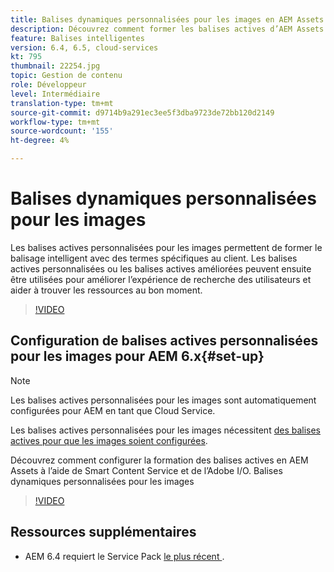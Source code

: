 ```yaml
---
title: Balises dynamiques personnalisées pour les images en AEM Assets
description: Découvrez comment former les balises actives d’AEM Assets à appliquer des termes personnalisés aux ressources.
feature: Balises intelligentes
version: 6.4, 6.5, cloud-services
kt: 795
thumbnail: 22254.jpg
topic: Gestion de contenu
role: Développeur
level: Intermédiaire
translation-type: tm+mt
source-git-commit: d9714b9a291ec3ee5f3dba9723de72bb120d2149
workflow-type: tm+mt
source-wordcount: '155'
ht-degree: 4%

---
```



# Balises dynamiques personnalisées pour les images

Les balises actives personnalisées pour les images permettent de former le balisage intelligent avec des termes spécifiques au client.
Les balises actives personnalisées ou les balises actives améliorées peuvent ensuite être utilisées pour améliorer l’expérience de recherche des utilisateurs et aider à trouver les ressources au bon moment.

>[!VIDEO](https://video.tv.adobe.com/v/22254/?quality=12&learn=on)

## Configuration de balises actives personnalisées pour les images pour AEM 6.x{#set-up}

>[!NOTE]
> Les balises actives personnalisées pour les images sont automatiquement configurées pour AEM en tant que Cloud Service.

Les balises actives personnalisées pour les images nécessitent [des balises actives pour que les images soient configurées](./image-smart-tags.md#set-up).

Découvrez comment configurer la formation des balises actives en AEM Assets à l’aide de Smart Content Service et de l’Adobe I/O. Balises dynamiques personnalisées pour les images

>[!VIDEO](https://video.tv.adobe.com/v/23405/?quality=12&learn=on)

## Ressources supplémentaires

* AEM 6.4 requiert le Service Pack [le plus récent ](https://docs.adobe.com/content/help/en/experience-manager-release-information/aem-release-updates/aem-releases-updates.html#aem-64).


